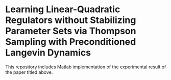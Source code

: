 # Learning Linear-Quadratic Regulators without Stabilizing Parameter Sets via Thompson Sampling with Preconditioned Langevin Dynamics

This repository includes Matlab implementation of the experimental result of the paper titled above. 

